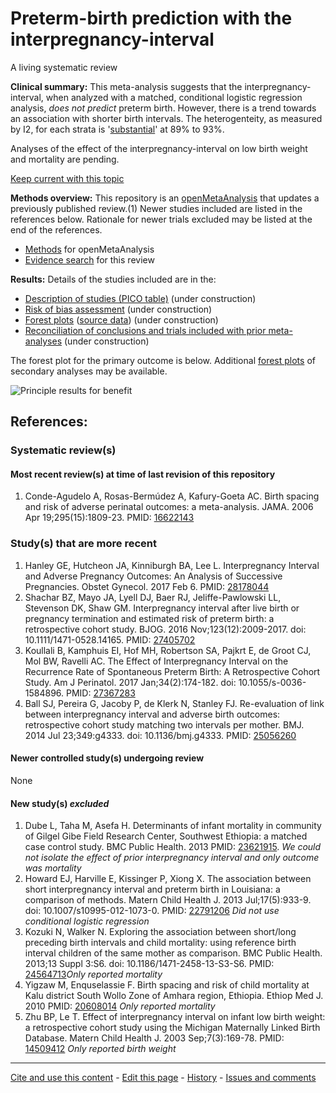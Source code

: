 # Preterm-birth prediction with the interpregnancy-interval

A living systematic review

**Clinical summary:** This meta-analysis suggests that the interpregnancy-interval, when analyzed with a matched, conditional logistic regression analysis, *does not predict* preterm birth. However, there is a trend towards an association with shorter birth intervals. The heterogenteity, as measured by I2, for each strata is '[substantial](http://handbook.cochrane.org/chapter_9/9_5_2_identifying_and_measuring_heterogeneity.htm)' at 89% to 93%.

Analyses of the effect of the interpregnancy-interval on low birth weight and mortality are pending.

[Keep current with this topic](../master/files/searching/Keep-up.md)

**Methods overview:** This repository is an [openMetaAnalysis](https://openmetaanalysis.github.io/) that updates a previously published review.(1) Newer studies included are listed in the references below. Rationale for newer trials excluded may be listed at the end of the references. 
* [Methods](http://openmetaanalysis.github.io/methods.html) for openMetaAnalysis
* [Evidence search](../master/files/searching/evidence-search.md) for this review

**Results:** Details of the studies included are in the:
* [Description of studies (PICO table)](../master/files/study-details/pico-table.md) (under construction)
* [Risk of bias assessment](../master/files/study-details/table-bias.pdf) (under construction)
* [Forest plots](../master/files/forest-plots) ([source data](../master/files/data)) (under construction)
* [Reconciliation of conclusions and trials included with prior meta-analyses](../master/files/reconcilation-tables) (under construction)

The forest plot for the primary outcome is below. Additional [forest plots](../master/files/forest-plots) of secondary analyses may be available. 

![Principle results for benefit](https://raw.githubusercontent.com/openMetaAnalysis/Preterm-birth-prediction-with-the-interpregnancy-interval/master/files/forest-plots/Outcome-Primary.png "Principle results for benefit]")

References:
----------------------------------
### Systematic review(s)
#### Most recent review(s) at time of last revision of this repository
1. Conde-Agudelo A, Rosas-Bermúdez A, Kafury-Goeta AC. Birth spacing and risk of adverse perinatal outcomes: a meta-analysis. JAMA. 2006 Apr 19;295(15):1809-23. PMID: [16622143](http://pubmed.gov/16622143)

### Study(s) that are more recent
1. Hanley GE, Hutcheon JA, Kinniburgh BA, Lee L. Interpregnancy Interval and Adverse Pregnancy Outcomes: An Analysis of Successive Pregnancies. Obstet Gynecol. 2017 Feb 6. PMID: [28178044](http://pubmed.gov/28178044)
2. Shachar BZ, Mayo JA, Lyell DJ, Baer RJ, Jeliffe-Pawlowski LL, Stevenson DK, Shaw GM. Interpregnancy interval after live birth or pregnancy termination and estimated risk of preterm birth: a retrospective cohort study. BJOG. 2016 Nov;123(12):2009-2017. doi: 10.1111/1471-0528.14165. PMID: [27405702](http://pubmed.gov/27405702)
3. Koullali B, Kamphuis EI, Hof MH, Robertson SA, Pajkrt E, de Groot CJ, Mol BW, 
Ravelli AC. The Effect of Interpregnancy Interval on the Recurrence Rate of Spontaneous Preterm Birth: A Retrospective Cohort Study. Am J Perinatol. 2017 Jan;34(2):174-182. doi: 10.1055/s-0036-1584896. PMID: [27367283](http://pubmed.gov/27367283)
4. Ball SJ, Pereira G, Jacoby P, de Klerk N, Stanley FJ. Re-evaluation of link between interpregnancy interval and adverse birth outcomes: retrospective cohort study matching two intervals per mother. BMJ. 2014 Jul 23;349:g4333. doi: 10.1136/bmj.g4333. PMID: [25056260](http://pubmed.gov/25056260)

#### Newer controlled study(s) undergoing review
None

#### New study(s) *excluded* 
1. Dube L, Taha M, Asefa H. Determinants of infant mortality in community of Gilgel Gibe Field Research Center, Southwest Ethiopia: a matched case control study. BMC Public Health. 2013 PMID: [23621915](https://pubmed.gov/23621915). *We could not isolate the effect of prior interpregnancy interval and only outcome was mortality*
2. Howard EJ, Harville E, Kissinger P, Xiong X. The association between short interpregnancy interval and preterm birth in Louisiana: a comparison of methods.  Matern Child Health J. 2013 Jul;17(5):933-9. doi: 10.1007/s10995-012-1073-0. PMID: [22791206](http://pubmed.gov/22791206) *Did not use conditional logistic regression*
3. Kozuki N, Walker N. Exploring the association between short/long preceding
birth intervals and child mortality: using reference birth interval children of the same mother as comparison. BMC Public Health. 2013;13 Suppl 3:S6. doi: 10.1186/1471-2458-13-S3-S6. PMID: [24564713](http://pubmed.gov/24564713)*Only reported mortality*
4. Yigzaw M, Enquselassie F. Birth spacing and risk of child mortality at Kalu district South Wollo Zone of Amhara region, Ethiopia. Ethiop Med J. 2010 PMID: [20608014](https://pubmed.gov/20608014) *Only reported mortality*
5. Zhu BP, Le T. Effect of interpregnancy interval on infant low birth weight: a retrospective cohort study using the Michigan Maternally Linked Birth Database. Matern Child Health J. 2003 Sep;7(3):169-78.  PMID: [14509412](https://pubmed.gov/14509412) *Only reported birth weight*

-------------------------------
[Cite and use this content](https://github.com/openMetaAnalysis/openMetaAnalysis.github.io/blob/master/reusing.MD)  - [Edit this page](../../edit/master/README.md) - [History](../../commits/master/README.md)  - 
[Issues and comments](../../issues?q=is%3Aboth+is%3Aissue)

